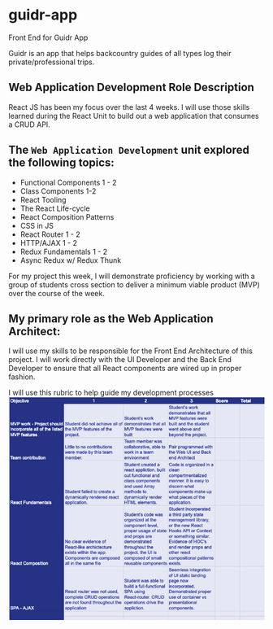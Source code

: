 # guidr-app
Front End for Guidr App

Guidr is an app that helps backcountry guides of all types log their private/professional trips.

## **Web Application Development Role Description**

React JS has been my focus over the last 4 weeks. I will use those skills learned during the React Unit to build out a web application that consumes a CRUD API.

## **The `Web Application Development` unit explored the following topics:**

- Functional Components 1 - 2
- Class Components 1-2
- React Tooling
- The React Life-cycle
- React Composition Patterns
- CSS in JS
- React Router 1 - 2
- HTTP/AJAX 1 - 2
- Redux Fundamentals 1 - 2
- Async Redux w/ Redux Thunk

For my project this week, I will demonstrate proficiency by working with a group of students cross section to deliver a minimum viable product (MVP) over the course of the week.

## **My primary role as the Web Application Architect:**

I will use my skills to be responsible for the Front End Architecture of this project. I will work directly with the UI Developer and the Back End Developer to ensure that all React components are wired up in proper fashion.

I will use this rubric to help guide my development processes
![rubric](https://github.com/novinary/guidr-app/blob/novina-pun/README/rubric.png)